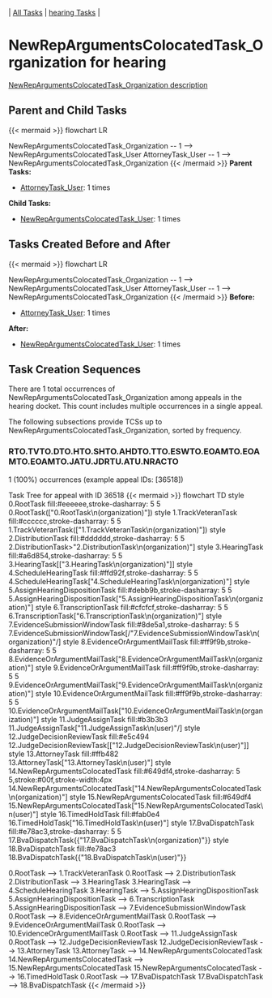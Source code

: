 ---
---
<!-- DO NOT EDIT THIS FILE.  This file is autogenerated. -->
| [All Tasks](../alltasks.md) | [hearing Tasks](tasklist.md) |

# NewRepArgumentsColocatedTask_Organization for hearing

[NewRepArgumentsColocatedTask_Organization description](../task_descr/NewRepArgumentsColocatedTask_Organization.md)

## Parent and Child Tasks

{{< mermaid >}}
flowchart LR

NewRepArgumentsColocatedTask_Organization -- 1 --> NewRepArgumentsColocatedTask_User
AttorneyTask_User -- 1 --> NewRepArgumentsColocatedTask_Organization
{{< /mermaid >}}
**Parent Tasks:**

   * [AttorneyTask_User](AttorneyTask_User.md): 1 times

**Child Tasks:**

   * [NewRepArgumentsColocatedTask_User](NewRepArgumentsColocatedTask_User.md): 1 times

## Tasks Created Before and After

{{< mermaid >}}
flowchart LR

NewRepArgumentsColocatedTask_Organization -- 1 --> NewRepArgumentsColocatedTask_User
AttorneyTask_User -- 1 --> NewRepArgumentsColocatedTask_Organization
{{< /mermaid >}}
**Before:**

   * [AttorneyTask_User](AttorneyTask_User.md): 1 times

**After:**

   * [NewRepArgumentsColocatedTask_User](NewRepArgumentsColocatedTask_User.md): 1 times

## Task Creation Sequences

There are 1 total occurrences of NewRepArgumentsColocatedTask_Organization among appeals in the hearing docket.  This count includes multiple occurrences in a single appeal.

The following subsections provide TCSs up to NewRepArgumentsColocatedTask_Organization, sorted by frequency.

### RTO.TVTO.DTO.HTO.SHTO.AHDTO.TTO.ESWTO.EOAMTO.EOAMTO.EOAMTO.JATU.JDRTU.ATU.NRACTO

1 (100%) occurrences (example appeal IDs: [36518])

Task Tree for appeal with ID 36518
{{< mermaid >}}
flowchart TD
style 0.RootTask fill:#eeeeee,stroke-dasharray: 5 5
  0.RootTask(["0.RootTask\n(organization)"])
style 1.TrackVeteranTask fill:#cccccc,stroke-dasharray: 5 5
  1.TrackVeteranTask(["1.TrackVeteranTask\n(organization)"])
style 2.DistributionTask fill:#dddddd,stroke-dasharray: 5 5
  2.DistributionTask>"2.DistributionTask\n(organization)"]
style 3.HearingTask fill:#a6d854,stroke-dasharray: 5 5
  3.HearingTask[["3.HearingTask\n(organization)"]]
style 4.ScheduleHearingTask fill:#ffd92f,stroke-dasharray: 5 5
  4.ScheduleHearingTask["4.ScheduleHearingTask\n(organization)"]
style 5.AssignHearingDispositionTask fill:#debb9b,stroke-dasharray: 5 5
  5.AssignHearingDispositionTask["5.AssignHearingDispositionTask\n(organization)"]
style 6.TranscriptionTask fill:#cfcfcf,stroke-dasharray: 5 5
  6.TranscriptionTask["6.TranscriptionTask\n(organization)"]
style 7.EvidenceSubmissionWindowTask fill:#8de5a1,stroke-dasharray: 5 5
  7.EvidenceSubmissionWindowTask[/"7.EvidenceSubmissionWindowTask\n(organization)"/]
style 8.EvidenceOrArgumentMailTask fill:#ff9f9b,stroke-dasharray: 5 5
  8.EvidenceOrArgumentMailTask["8.EvidenceOrArgumentMailTask\n(organization)"]
style 9.EvidenceOrArgumentMailTask fill:#ff9f9b,stroke-dasharray: 5 5
  9.EvidenceOrArgumentMailTask["9.EvidenceOrArgumentMailTask\n(organization)"]
style 10.EvidenceOrArgumentMailTask fill:#ff9f9b,stroke-dasharray: 5 5
  10.EvidenceOrArgumentMailTask["10.EvidenceOrArgumentMailTask\n(organization)"]
style 11.JudgeAssignTask fill:#b3b3b3
  11.JudgeAssignTask[\"11.JudgeAssignTask\n(user)"/]
style 12.JudgeDecisionReviewTask fill:#e5c494
  12.JudgeDecisionReviewTask[["12.JudgeDecisionReviewTask\n(user)"]]
style 13.AttorneyTask fill:#ffb482
  13.AttorneyTask["13.AttorneyTask\n(user)"]
style 14.NewRepArgumentsColocatedTask fill:#649df4,stroke-dasharray: 5 5,stroke:#00f,stroke-width:4px
  14.NewRepArgumentsColocatedTask["14.NewRepArgumentsColocatedTask\n(organization)"]
style 15.NewRepArgumentsColocatedTask fill:#649df4
  15.NewRepArgumentsColocatedTask["15.NewRepArgumentsColocatedTask\n(user)"]
style 16.TimedHoldTask fill:#fab0e4
  16.TimedHoldTask["16.TimedHoldTask\n(user)"]
style 17.BvaDispatchTask fill:#e78ac3,stroke-dasharray: 5 5
  17.BvaDispatchTask{{"17.BvaDispatchTask\n(organization)"}}
style 18.BvaDispatchTask fill:#e78ac3
  18.BvaDispatchTask{{"18.BvaDispatchTask\n(user)"}}

0.RootTask --> 1.TrackVeteranTask
0.RootTask --> 2.DistributionTask
2.DistributionTask --> 3.HearingTask
3.HearingTask --> 4.ScheduleHearingTask
3.HearingTask --> 5.AssignHearingDispositionTask
5.AssignHearingDispositionTask --> 6.TranscriptionTask
5.AssignHearingDispositionTask --> 7.EvidenceSubmissionWindowTask
0.RootTask --> 8.EvidenceOrArgumentMailTask
0.RootTask --> 9.EvidenceOrArgumentMailTask
0.RootTask --> 10.EvidenceOrArgumentMailTask
0.RootTask --> 11.JudgeAssignTask
0.RootTask --> 12.JudgeDecisionReviewTask
12.JudgeDecisionReviewTask --> 13.AttorneyTask
13.AttorneyTask --> 14.NewRepArgumentsColocatedTask
14.NewRepArgumentsColocatedTask --> 15.NewRepArgumentsColocatedTask
15.NewRepArgumentsColocatedTask --> 16.TimedHoldTask
0.RootTask --> 17.BvaDispatchTask
17.BvaDispatchTask --> 18.BvaDispatchTask
{{< /mermaid >}}


